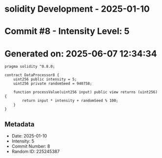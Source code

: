 ﻿# solidity Development - 2025-01-10
# Commit #8 - Intensity Level: 5
# Generated on: 2025-06-07 12:34:34
```solidity
pragma solidity ^0.8.0;

contract DataProcessor8 {
    uint256 public intensity = 5;
    uint256 private randomSeed = 940758;

    function processValue(uint256 input) public view returns (uint256) {
        return input * intensity + randomSeed % 100;
    }
}
```
## Metadata
- Date: 2025-01-10
- Intensity: 5
- Commit Number: 8
- Random ID: 225245387
